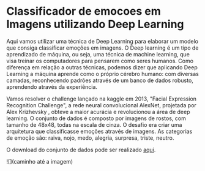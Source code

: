 # Classificador de emocoes em Imagens utilizando Deep Learning 

Aqui vamos utilizar uma técnica de Deep Learning para elaborar um modelo que consiga classificar emoções em imagens.
O Deep learning é um tipo de aprendizado de máquina, ou seja, uma técnica de machine learning, que visa treinar os computadores para pensarem como seres humanos. Como diferença em relação a outras técnicas, podemos dizer que aplicando Deep Learning a máquina aprende como o próprio cérebro humano: com diversas camadas, reconhecendo padrões através de um banco de dados robusto, aprendendo através da experiência.

Vamos resolver o challenge lançado na kaggle em 2013, "Facial Expression Recognition Challenge", a rede neural convolucional AlexNet, projetada por Alex Krizhevsky , obteve a maior acurácia e revolucionou a área de deep learning.
O conjunto de dados é composto por imagens de rostos, com tamanho de 48x48, todas na escala de cinza. O desafio era criar uma arquitetura que classificasse emoções através de imagens. As categorias de emoção são: raiva, nojo, medo, alegria, surpresa, triste, neutro.

O download do conjunto de dados pode ser realizado [aqui](https://www.kaggle.com/deadskull7/fer2013).




![](caminho até a imagem)
